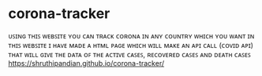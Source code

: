 # corona-tracker
ᴜꜱɪɴɢ ᴛʜɪꜱ ᴡᴇʙꜱɪᴛᴇ ʏᴏᴜ ᴄᴀɴ ᴛʀᴀᴄᴋ ᴄᴏʀᴏɴᴀ ɪɴ ᴀɴʏ ᴄᴏᴜɴᴛʀʏ ᴡʜɪᴄʜ ʏᴏᴜ ᴡᴀɴᴛ ɪɴ ᴛʜɪꜱ ᴡᴇʙꜱɪᴛᴇ ɪ ʜᴀᴠᴇ ᴍᴀᴅᴇ ᴀ ʜᴛᴍʟ ᴘᴀɢᴇ ᴡʜɪᴄʜ ᴡɪʟʟ ᴍᴀᴋᴇ ᴀɴ ᴀᴘɪ ᴄᴀʟʟ (ᴄᴏᴠɪᴅ ᴀᴘɪ) ᴛʜᴀᴛ ᴡɪʟʟ ɢɪᴠᴇ ᴛʜᴇ ᴅᴀᴛᴀ ᴏꜰ ᴛʜᴇ ᴀᴄᴛɪᴠᴇ ᴄᴀꜱᴇꜱ, ʀᴇᴄᴏᴠᴇʀᴇᴅ ᴄᴀꜱᴇꜱ ᴀɴᴅ ᴅᴇᴀᴛʜ ᴄᴀꜱᴇꜱ
 https://shruthipandian.github.io/corona-tracker/
